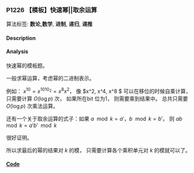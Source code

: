 ### P1226 【模板】快速幂||取余运算

算法标签: **数论,数学**, **进制**, **递归**, **递推**


#### Description

#### Analysis


快速幂的模板题。

一般求幂运算，考虑幂的二进制表示。

例如： $x^{10} = x^{1010_2} = x^8x^2$， 像 $x^2, x^4, x^8 $ 可以在移位的时候自乘计算，只需要计算 $O(\log p)$ 次， 如果所在bit 位为1， 则需要乘到结果中。 总共只需要 $O(\log p)$ 次乘法运算。


还有一个关于取余运算的式子：如果 $a \mod k = a'$，$b \mod k = b'$， 则 $ab \mod k = a'b' \mod k$

很好证明。

所以求最后的幂的结果对 $k$ 的模， 只需要计算各个乘积单元对 $k$ 的模就可以了。

#### [Code](../cpp/p1226.cpp)
